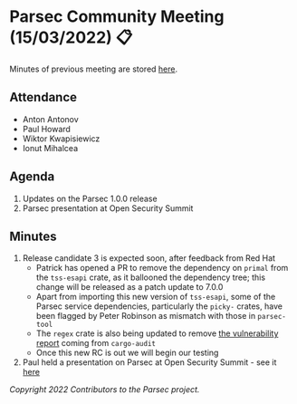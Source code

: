# Parsec Community Meeting (15/03/2022) 📋

Minutes of previous meeting are stored
[here](https://github.com/parallaxsecond/community/tree/main/minutes).

## Attendance

- Anton Antonov
- Paul Howard
- Wiktor Kwapisiewicz
- Ionut Mihalcea

## Agenda

1. Updates on the Parsec 1.0.0 release
2. Parsec presentation at Open Security Summit

## Minutes

1. Release candidate 3 is expected soon, after feedback from Red Hat
   - Patrick has opened a PR to remove the dependency on `primal` from the `tss-esapi` crate, as it
      ballooned the dependency tree; this change will be released as a patch update to 7.0.0
   - Apart from importing this new version of `tss-esapi`, some of the Parsec service dependencies,
      particularly the `picky-` crates, have been flagged by Peter Robinson as mismatch with those
      in `parsec-tool`
   - The `regex` crate is also being updated to remove [the vulnerability
      report](https://github.com/parallaxsecond/parsec/issues/587) coming from `cargo-audit`
   - Once this new RC is out we will begin our testing
2. Paul held a presentation on Parsec at Open Security Summit - see it
   [here](https://www.youtube.com/watch?v=JNaMTZI5Fp8)

*Copyright 2022 Contributors to the Parsec project.*
